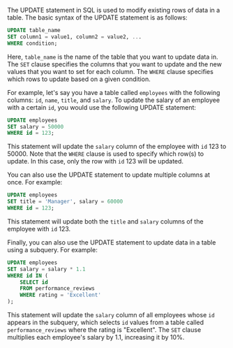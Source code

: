The UPDATE statement in SQL is used to modify existing rows of data in a table. The basic syntax of the UPDATE statement is as follows:

```sql
UPDATE table_name
SET column1 = value1, column2 = value2, ...
WHERE condition;
```

Here, `table_name` is the name of the table that you want to update data in. The `SET` clause specifies the columns that you want to update and the new values that you want to set for each column. The `WHERE` clause specifies which rows to update based on a given condition.

For example, let's say you have a table called `employees` with the following columns: `id`, `name`, `title`, and `salary`. To update the salary of an employee with a certain `id`, you would use the following UPDATE statement:

```sql
UPDATE employees
SET salary = 50000
WHERE id = 123;
```

This statement will update the `salary` column of the employee with `id` 123 to 50000. Note that the `WHERE` clause is used to specify which row(s) to update. In this case, only the row with `id` 123 will be updated.

You can also use the UPDATE statement to update multiple columns at once. For example:

```sql
UPDATE employees
SET title = 'Manager', salary = 60000
WHERE id = 123;
```

This statement will update both the `title` and `salary` columns of the employee with `id` 123.

Finally, you can also use the UPDATE statement to update data in a table using a subquery. For example:

```sql
UPDATE employees
SET salary = salary * 1.1
WHERE id IN (
    SELECT id
    FROM performance_reviews
    WHERE rating = 'Excellent'
);
```

This statement will update the `salary` column of all employees whose `id` appears in the subquery, which selects `id` values from a table called `performance_reviews` where the rating is "Excellent". The `SET` clause multiplies each employee's salary by 1.1, increasing it by 10%.